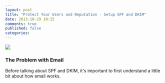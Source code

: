 ```yaml
---
layout: post
title: "Protect Your Users and Reputation - Setup SPF and DKIM"
date: 2013-10-29 10:25
comments: true
published: false
categories: 
---
```

<img src="{{root_url}}/images/headers/spf_dkim.png"/>

### The Problem with Email
Before talking about SPF and DKIM, it's important to first understand a little bit about how email works.
